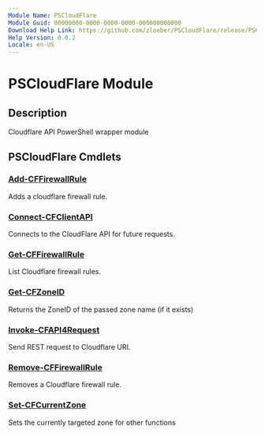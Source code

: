 ```yaml
---
Module Name: PSCloudFlare
Module Guid: 00000000-0000-0000-0000-000000000000
Download Help Link: https://github.com/zloeber/PSCloudFlare/release/PSCloudFlare/docs/PSCloudFlare.md
Help Version: 0.0.2
Locale: en-US
---
```


# PSCloudFlare Module
## Description
Cloudflare API PowerShell wrapper module

## PSCloudFlare Cmdlets
### [Add-CFFirewallRule](Add-CFFirewallRule.md)
Adds a cloudflare firewall rule.

### [Connect-CFClientAPI](Connect-CFClientAPI.md)
Connects to the CloudFlare API for future requests.

### [Get-CFFirewallRule](Get-CFFirewallRule.md)
List Cloudflare firewall rules.

### [Get-CFZoneID](Get-CFZoneID.md)
Returns the ZoneID of the passed zone name (if it exists)

### [Invoke-CFAPI4Request](Invoke-CFAPI4Request.md)
Send REST request to Cloudflare URI.

### [Remove-CFFirewallRule](Remove-CFFirewallRule.md)
Removes a Cloudflare firewall rule.

### [Set-CFCurrentZone](Set-CFCurrentZone.md)
Sets the currently targeted zone for other functions



